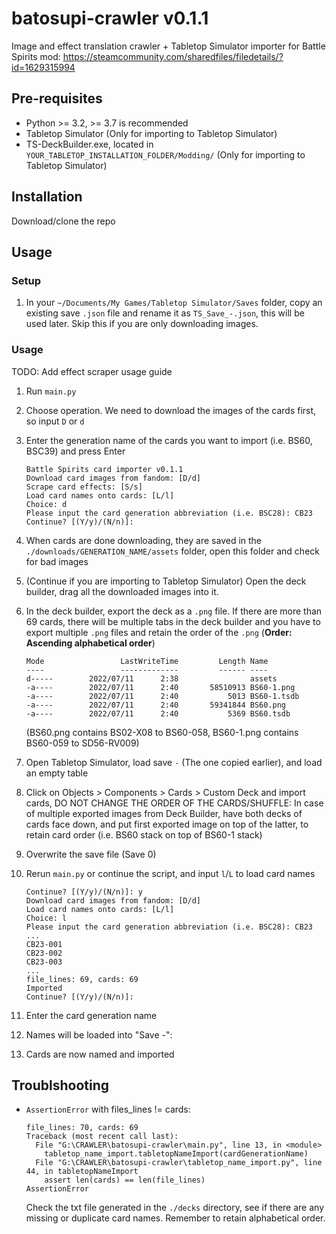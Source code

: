 # batosupi-crawler v0.1.1
Image and effect translation crawler + Tabletop Simulator importer for Battle Spirits mod:
https://steamcommunity.com/sharedfiles/filedetails/?id=1629315994

## Pre-requisites
- Python >= 3.2, >= 3.7 is recommended 
- Tabletop Simulator (Only for importing to Tabletop Simulator)
- TS-DeckBuilder.exe, located in `YOUR_TABLETOP_INSTALLATION_FOLDER/Modding/` (Only for importing to Tabletop Simulator)

## Installation
Download/clone the repo

## Usage
### Setup
1. In your `~/Documents/My Games/Tabletop Simulator/Saves` folder, copy an existing save `.json` file and rename it as `TS_Save_-.json`, this will be used later. Skip this if you are only downloading images.

### Usage

TODO: Add effect scraper usage guide

1. Run `main.py`
2. Choose operation. We need to download the images of the cards first, so input `D` or `d`
3. Enter the generation name of the cards you want to import (i.e. BS60, BSC39) and press Enter
    ```
    Battle Spirits card importer v0.1.1
    Download card images from fandom: [D/d]
    Scrape card effects: [S/s]
    Load card names onto cards: [L/l]
    Choice: d
    Please input the card generation abbreviation (i.e. BSC28): CB23
    Continue? [(Y/y)/(N/n)]: 
    ```

4. When cards are done downloading, they are saved in the `./downloads/GENERATION_NAME/assets` folder, open this folder and check for bad images
5. (Continue if you are importing to Tabletop Simulator) Open the deck builder, drag all the downloaded images into it.
6. In the deck builder, export the deck as a `.png` file. If there are more than 69 cards, there will be multiple tabs in the deck builder and you have to export multiple `.png` files and retain the order of the `.png` (**Order: Ascending alphabetical order**)

    ```
    Mode                 LastWriteTime         Length Name
    ----                 -------------         ------ ----
    d-----        2022/07/11      2:38                assets
    -a----        2022/07/11      2:40       58510913 BS60-1.png
    -a----        2022/07/11      2:40           5013 BS60-1.tsdb
    -a----        2022/07/11      2:40       59341844 BS60.png
    -a----        2022/07/11      2:40           5369 BS60.tsdb
    ```

    (BS60.png contains BS02-X08 to BS60-058, BS60-1.png contains BS60-059 to SD56-RV009)
    
7. Open Tabletop Simulator, load save `-` (The one copied earlier), and load an empty table
8. Click on Objects > Components > Cards > Custom Deck and import cards, DO NOT CHANGE THE ORDER OF THE CARDS/SHUFFLE: 
In case of multiple exported images from Deck Builder, have both decks of cards face down, and put first exported image on top of the latter, to retain card order (i.e. BS60 stack on top of BS60-1 stack)
9. Overwrite the save file (Save 0)
10. Rerun `main.py` or continue the script, and input `l`/`L` to load card names

    ```
    Continue? [(Y/y)/(N/n)]: y
    Download card images from fandom: [D/d]
    Load card names onto cards: [L/l]
    Choice: l
    Please input the card generation abbreviation (i.e. BSC28): CB23
    ...
    CB23-001
    CB23-002
    CB23-003
    ...
    file_lines: 69, cards: 69
    Imported
    Continue? [(Y/y)/(N/n)]:
    ```

11. Enter the card generation name
12. Names will be loaded into "Save -":
13. Cards are now named and imported

## Troublshooting
- `AssertionError` with files_lines != cards:
    ```
    file_lines: 70, cards: 69
    Traceback (most recent call last):
      File "G:\CRAWLER\batosupi-crawler\main.py", line 13, in <module>
        tabletop_name_import.tabletopNameImport(cardGenerationName)
      File "G:\CRAWLER\batosupi-crawler\tabletop_name_import.py", line 44, in tabletopNameImport
        assert len(cards) == len(file_lines)
    AssertionError
    ```
    
    Check the txt file generated in the `./decks` directory, see if there are any missing or duplicate card names. Remember to retain alphabetical order.
